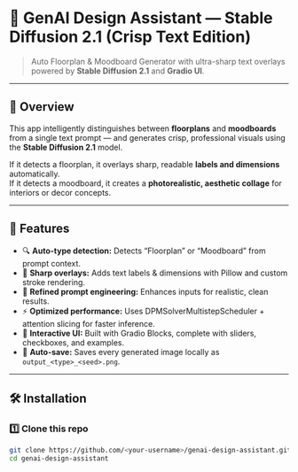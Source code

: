 # 🧠 GenAI Design Assistant — Stable Diffusion 2.1 (Crisp Text Edition)

> Auto Floorplan & Moodboard Generator with ultra-sharp text overlays powered by **Stable Diffusion 2.1** and **Gradio UI**.

---

## 🎯 Overview

This app intelligently distinguishes between **floorplans** and **moodboards** from a single text prompt — and generates crisp, professional visuals using the **Stable Diffusion 2.1** model.  

If it detects a floorplan, it overlays sharp, readable **labels and dimensions** automatically.  
If it detects a moodboard, it creates a **photorealistic, aesthetic collage** for interiors or decor concepts.

---

## 🧩 Features

- 🔍 **Auto-type detection:** Detects “Floorplan” or “Moodboard” from prompt context.  
- 🧱 **Sharp overlays:** Adds text labels & dimensions with Pillow and custom stroke rendering.  
- 🧠 **Refined prompt engineering:** Enhances inputs for realistic, clean results.  
- ⚡ **Optimized performance:** Uses DPMSolverMultistepScheduler + attention slicing for faster inference.  
- 🎨 **Interactive UI:** Built with Gradio Blocks, complete with sliders, checkboxes, and examples.  
- 💾 **Auto-save:** Saves every generated image locally as `output_<type>_<seed>.png`.

---

## 🛠️ Installation

### 1️⃣ Clone this repo
```bash
git clone https://github.com/<your-username>/genai-design-assistant.git
cd genai-design-assistant
